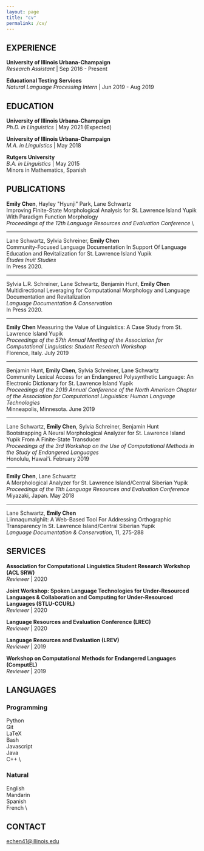 ```yaml
---
layout: page
title: "cv"
permalink: /cv/
---
```


## EXPERIENCE

**University of Illinois Urbana-Champaign** \
*Research Assistant* | Sep 2016 - Present

**Educational Testing Services** \
*Natural Language Processing Intern* | Jun 2019 - Aug 2019


## EDUCATION

**University of Illinois Urbana-Champaign** \
*Ph.D. in Linguistics* | May 2021 (Expected)

**University of Illinois Urbana-Champaign** \
*M.A. in Linguistics* | May 2018

**Rutgers University** \
*B.A. in Linguistics* | May 2015 \
Minors in Mathematics, Spanish


## PUBLICATIONS

**Emily Chen**, Hayley "Hyunji" Park, Lane Schwartz \
Improving Finite-State Morphological Analysis for St. Lawrence Island Yupik With Paradigm Function Morphology \
*Proceedings of the 12th Language Resources and Evaluation Conference* \

---

Lane Schwartz, Sylvia Schreiner, **Emily Chen** \
Community-Focused Language Documentation In Support Of Language Education and Revitalization for St. Lawrence Island Yupik \
*Études Inuit Studies* \
In Press 2020.

---

Sylvia L.R. Schreiner, Lane Schwartz, Benjamin Hunt, **Emily Chen** \
Multidirectional Leveraging for Computational Morphology and Language Documentation and Revitalization \
*Language Documentation & Conservation* \
In Press 2020.

---

**Emily Chen**
Measuring the Value of Linguistics: A Case Study from St. Lawrence Island Yupik \
*Proceedings of the 57th Annual Meeting of the Association for Computational Linguistics: Student Research Workshop* \
Florence, Italy. July 2019

---

Benjamin Hunt, **Emily Chen**, Sylvia Schreiner, Lane Schwartz \
Community Lexical Access for an Endangered Polysynthetic Language: An Electronic Dictionary for St. Lawrence Island Yupik \
*Proceedings of the 2019 Annual Conference of the North American Chapter of the Association for Computational Linguistics: Human Language Technologies* \
Minneapolis, Minnesota. June 2019

---

Lane Schwartz, **Emily Chen**, Sylvia Schreiner, Benjamin Hunt \
Bootstrapping A Neural Morphological Analyzer for St. Lawrence Island Yupik From A Finite-State Transducer \
*Proceedings of the 3rd Workshop on the Use of Computational Methods in the Study of Endangered Languages* \
Honolulu, Hawai'i. February 2019

---

**Emily Chen**, Lane Schwartz \
A Morphological Analyzer for St. Lawrence Island/Central Siberian Yupik \
*Proceedings of the 11th Language Resources and Evaluation Conference* \
Miyazaki, Japan. May 2018

---

Lane Schwartz, **Emily Chen** \
Liinnaqumalghiit: A Web-Based Tool For Addressing Orthographic Transparency In St. Lawrence Island/Central Siberian Yupik \
*Language Documentation & Conservation*, 11, 275-288


## SERVICES

**Association for Computational Linguistics Student Research Workshop (ACL SRW)** \
*Reviewer* | 2020

**Joint Workshop: Spoken Language Technologies for Under-Resourced Languages \& Collaboration and Computing for Under-Resourced Languages (STLU-CCURL)** \
*Reviewer* | 2020

**Language Resources and Evaluation Conference (LREC)** \
*Reviewer* | 2020

**Language Resources and Evaluation (LREV)** \
*Reviewer* | 2019

**Workshop on Computational Methods for Endangered Languages (ComputEL)** \
*Reviewer* | 2019


## LANGUAGES

### Programming

Python \
Git \
LaTeX \
Bash \
Javascript \
Java \
C++ \

### Natural

English \
Mandarin \
Spanish \
French \


## CONTACT
echen41@illinois.edu
